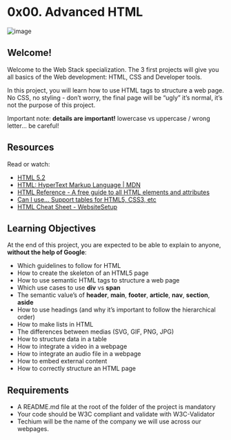# 0x00. Advanced HTML

![image](https://i.imgflip.com/u9pv5.jpg)

## Welcome!
Welcome to the Web Stack specialization. The 3 first projects will give you all basics of the Web development: HTML, CSS and Developer tools.

In this project, you will learn how to use HTML tags to structure a web page. No CSS, no styling - don’t worry, the final page will be “ugly” it’s normal, it’s not the purpose of this project.

Important note: **details are important!** lowercase vs uppercase / wrong letter… be careful!

## Resources
Read or watch:

* [HTML 5.2](https://html.spec.whatwg.org/multipage/)
* [HTML: HyperText Markup Language | MDN](https://developer.mozilla.org/en-US/docs/Web/HTML)
* [HTML Reference - A free guide to all HTML elements and attributes](https://htmlreference.io/)
* [Can I use… Support tables for HTML5, CSS3, etc](https://caniuse.com/)
* [HTML Cheat Sheet - WebsiteSetup](https://websitesetup.org/html5-cheat-sheet/)

## Learning Objectives
At the end of this project, you are expected to be able to explain to anyone, **without the help of Google**:

* Which guidelines to follow for HTML
* How to create the skeleton of an HTML5 page
* How to use semantic HTML tags to structure a web page
* Which use cases to use **div** vs **span**
* The semantic value’s of **header**, **main**, **footer**, **article**, **nav**, **section**, **aside**
* How to use headings (and why it’s important to follow the hierarchical order)
* How to make lists in HTML
* The differences between medias (SVG, GIF, PNG, JPG)
* How to structure data in a table
* How to integrate a video in a webpage
* How to integrate an audio file in a webpage
* How to embed external content
* How to correctly structure an HTML page

## Requirements

* A README.md file at the root of the folder of the project is mandatory
* Your code should be W3C compliant and validate with W3C-Validator
* Techium will be the name of the company we will use across our webpages.
